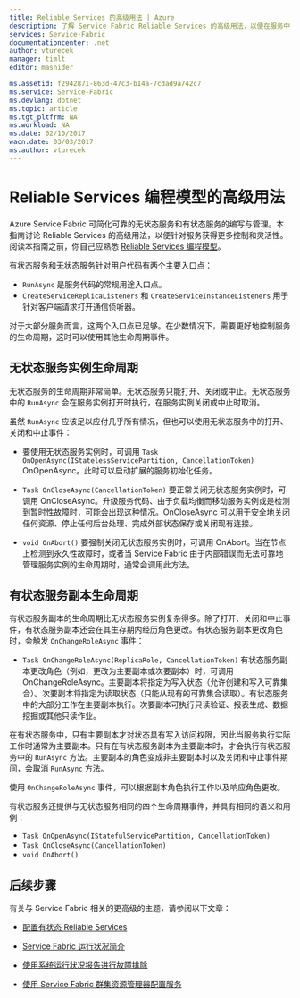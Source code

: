 ```yaml
---
title: Reliable Services 的高级用法 | Azure
description: 了解 Service Fabric Reliable Services 的高级用法，以便在服务中提高灵活性。
services: Service-Fabric
documentationcenter: .net
author: vturecek
manager: timlt
editor: masnider

ms.assetid: f2942871-863d-47c3-b14a-7cdad9a742c7
ms.service: Service-Fabric
ms.devlang: dotnet
ms.topic: article
ms.tgt_pltfrm: NA
ms.workload: NA
ms.date: 02/10/2017
wacn.date: 03/03/2017
ms.author: vturecek
---
```


# Reliable Services 编程模型的高级用法
Azure Service Fabric 可简化可靠的无状态服务和有状态服务的编写与管理。本指南讨论 Reliable Services 的高级用法，以便针对服务获得更多控制和灵活性。阅读本指南之前，你自己应熟悉 [Reliable Services 编程模型](./service-fabric-reliable-services-introduction.md)。

有状态服务和无状态服务针对用户代码有两个主要入口点：

 - `RunAsync` 是服务代码的常规用途入口点。
 - `CreateServiceReplicaListeners` 和 `CreateServiceInstanceListeners` 用于针对客户端请求打开通信侦听器。

对于大部分服务而言，这两个入口点已足够。在少数情况下，需要更好地控制服务的生命周期，这时可以使用其他生命周期事件。

## 无状态服务实例生命周期
无状态服务的生命周期非常简单。无状态服务只能打开、关闭或中止。无状态服务中的 `RunAsync` 会在服务实例打开时执行，在服务实例关闭或中止时取消。

虽然 `RunAsync` 应该足以应付几乎所有情况，但也可以使用无状态服务中的打开、关闭和中止事件：

- 要使用无状态服务实例时，可调用 `Task OnOpenAsync(IStatelessServicePartition, CancellationToken)` OnOpenAsync。此时可以启动扩展的服务初始化任务。

- `Task OnCloseAsync(CancellationToken)` 要正常关闭无状态服务实例时，可调用 OnCloseAsync。升级服务代码、由于负载均衡而移动服务实例或是检测到暂时性故障时，可能会出现这种情况。OnCloseAsync 可以用于安全地关闭任何资源、停止任何后台处理、完成外部状态保存或关闭现有连接。

- `void OnAbort()` 要强制关闭无状态服务实例时，可调用 OnAbort。当在节点上检测到永久性故障时，或者当 Service Fabric 由于内部错误而无法可靠地管理服务实例的生命周期时，通常会调用此方法。

## 有状态服务副本生命周期
有状态服务副本的生命周期比无状态服务实例复杂得多。除了打开、关闭和中止事件，有状态服务副本还会在其生存期内经历角色更改。有状态服务副本更改角色时，会触发 `OnChangeRoleAsync` 事件：

- `Task OnChangeRoleAsync(ReplicaRole, CancellationToken)` 有状态服务副本更改角色（例如，更改为主要副本或次要副本）时，可调用 OnChangeRoleAsync。主要副本将指定为写入状态（允许创建和写入可靠集合）。次要副本将指定为读取状态（只能从现有的可靠集合读取）。有状态服务中的大部分工作在主要副本执行。次要副本可执行只读验证、报表生成、数据挖掘或其他只读作业。

在有状态服务中，只有主要副本才对状态具有写入访问权限，因此当服务执行实际工作时通常为主要副本。只有在有状态服务副本为主要副本时，才会执行有状态服务中的 `RunAsync` 方法。主要副本的角色变成非主要副本时以及关闭和中止事件期间，会取消 `RunAsync` 方法。

使用 `OnChangeRoleAsync` 事件，可以根据副本角色执行工作以及响应角色更改。

有状态服务还提供与无状态服务相同的四个生命周期事件，并具有相同的语义和用例：

- `Task OnOpenAsync(IStatefulServicePartition, CancellationToken)`
- `Task OnCloseAsync(CancellationToken)`
- `void OnAbort()`

## 后续步骤
有关与 Service Fabric 相关的更高级的主题，请参阅以下文章：

- [配置有状态 Reliable Services](./service-fabric-reliable-services-configuration.md)

- [Service Fabric 运行状况简介](./service-fabric-health-introduction.md)

- [使用系统运行状况报告进行故障排除](./service-fabric-understand-and-troubleshoot-with-system-health-reports.md)

- [使用 Service Fabric 群集资源管理器配置服务](./service-fabric-cluster-resource-manager-configure-services.md)

<!---HONumber=Mooncake_0227_2017-->